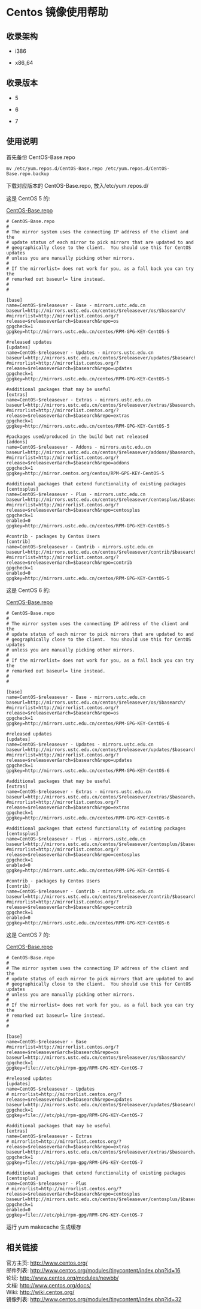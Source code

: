 ---
---

# Centos 镜像使用帮助

## 收录架构

- i386

- x86_64

## 收录版本

- 5

- 6

- 7

## 使用说明

首先备份 CentOS-Base.repo

    mv /etc/yum.repos.d/CentOS-Base.repo /etc/yum.repos.d/CentOS-Base.repo.backup

下载对应版本的 CentOS-Base.repo, 放入/etc/yum.repos.d/

这是 CentOS 5 的:

[CentOS-Base.repo](/wiki/_export/code/mirrors/help/CentOS-Basecc37.repo?codeblock=1 "下载片段")

    # CentOS-Base.repo
    #
    # The mirror system uses the connecting IP address of the client and the
    # update status of each mirror to pick mirrors that are updated to and
    # geographically close to the client.  You should use this for CentOS updates
    # unless you are manually picking other mirrors.
    #
    # If the mirrorlist= does not work for you, as a fall back you can try the
    # remarked out baseurl= line instead.
    #
    #
     
    [base]
    name=CentOS-$releasever - Base - mirrors.ustc.edu.cn
    baseurl=http://mirrors.ustc.edu.cn/centos/$releasever/os/$basearch/
    #mirrorlist=http://mirrorlist.centos.org/?release=$releasever&arch=$basearch&repo=os
    gpgcheck=1
    gpgkey=http://mirrors.ustc.edu.cn/centos/RPM-GPG-KEY-CentOS-5
     
    #released updates
    [updates]
    name=CentOS-$releasever - Updates - mirrors.ustc.edu.cn
    baseurl=http://mirrors.ustc.edu.cn/centos/$releasever/updates/$basearch/
    #mirrorlist=http://mirrorlist.centos.org/?release=$releasever&arch=$basearch&repo=updates
    gpgcheck=1
    gpgkey=http://mirrors.ustc.edu.cn/centos/RPM-GPG-KEY-CentOS-5
     
    #additional packages that may be useful
    [extras]
    name=CentOS-$releasever - Extras - mirrors.ustc.edu.cn
    baseurl=http://mirrors.ustc.edu.cn/centos/$releasever/extras/$basearch/
    #mirrorlist=http://mirrorlist.centos.org/?release=$releasever&arch=$basearch&repo=extras
    gpgcheck=1
    gpgkey=http://mirrors.ustc.edu.cn/centos/RPM-GPG-KEY-CentOS-5
     
    #packages used/produced in the build but not released
    [addons]
    name=CentOS-$releasever - Addons - mirrors.ustc.edu.cn
    baseurl=http://mirrors.ustc.edu.cn/centos/$releasever/addons/$basearch/
    #mirrorlist=http://mirrorlist.centos.org/?release=$releasever&arch=$basearch&repo=addons
    gpgcheck=1
    gpgkey=http://mirror.centos.org/centos/RPM-GPG-KEY-CentOS-5
     
    #additional packages that extend functionality of existing packages
    [centosplus]
    name=CentOS-$releasever - Plus - mirrors.ustc.edu.cn
    baseurl=http://mirrors.ustc.edu.cn/centos/$releasever/centosplus/$basearch/
    #mirrorlist=http://mirrorlist.centos.org/?release=$releasever&arch=$basearch&repo=centosplus
    gpgcheck=1
    enabled=0
    gpgkey=http://mirrors.ustc.edu.cn/centos/RPM-GPG-KEY-CentOS-5
     
    #contrib - packages by Centos Users
    [contrib]
    name=CentOS-$releasever - Contrib - mirrors.ustc.edu.cn
    baseurl=http://mirrors.ustc.edu.cn/centos/$releasever/contrib/$basearch/
    #mirrorlist=http://mirrorlist.centos.org/?release=$releasever&arch=$basearch&repo=contrib
    gpgcheck=1
    enabled=0
    gpgkey=http://mirrors.ustc.edu.cn/centos/RPM-GPG-KEY-CentOS-5

这是 CentOS 6 的:

[CentOS-Base.repo](/wiki/_export/code/mirrors/help/CentOS-Basec273.repo?codeblock=2 "下载片段")

    # CentOS-Base.repo
    #
    # The mirror system uses the connecting IP address of the client and the
    # update status of each mirror to pick mirrors that are updated to and
    # geographically close to the client.  You should use this for CentOS updates
    # unless you are manually picking other mirrors.
    #
    # If the mirrorlist= does not work for you, as a fall back you can try the
    # remarked out baseurl= line instead.
    #
    #
     
    [base]
    name=CentOS-$releasever - Base - mirrors.ustc.edu.cn
    baseurl=http://mirrors.ustc.edu.cn/centos/$releasever/os/$basearch/
    #mirrorlist=http://mirrorlist.centos.org/?release=$releasever&arch=$basearch&repo=os
    gpgcheck=1
    gpgkey=http://mirrors.ustc.edu.cn/centos/RPM-GPG-KEY-CentOS-6
     
    #released updates
    [updates]
    name=CentOS-$releasever - Updates - mirrors.ustc.edu.cn
    baseurl=http://mirrors.ustc.edu.cn/centos/$releasever/updates/$basearch/
    #mirrorlist=http://mirrorlist.centos.org/?release=$releasever&arch=$basearch&repo=updates
    gpgcheck=1
    gpgkey=http://mirrors.ustc.edu.cn/centos/RPM-GPG-KEY-CentOS-6
     
    #additional packages that may be useful
    [extras]
    name=CentOS-$releasever - Extras - mirrors.ustc.edu.cn
    baseurl=http://mirrors.ustc.edu.cn/centos/$releasever/extras/$basearch/
    #mirrorlist=http://mirrorlist.centos.org/?release=$releasever&arch=$basearch&repo=extras
    gpgcheck=1
    gpgkey=http://mirrors.ustc.edu.cn/centos/RPM-GPG-KEY-CentOS-6
     
    #additional packages that extend functionality of existing packages
    [centosplus]
    name=CentOS-$releasever - Plus - mirrors.ustc.edu.cn
    baseurl=http://mirrors.ustc.edu.cn/centos/$releasever/centosplus/$basearch/
    #mirrorlist=http://mirrorlist.centos.org/?release=$releasever&arch=$basearch&repo=centosplus
    gpgcheck=1
    enabled=0
    gpgkey=http://mirrors.ustc.edu.cn/centos/RPM-GPG-KEY-CentOS-6
     
    #contrib - packages by Centos Users
    [contrib]
    name=CentOS-$releasever - Contrib - mirrors.ustc.edu.cn
    baseurl=http://mirrors.ustc.edu.cn/centos/$releasever/contrib/$basearch/
    #mirrorlist=http://mirrorlist.centos.org/?release=$releasever&arch=$basearch&repo=contrib
    gpgcheck=1
    enabled=0
    gpgkey=http://mirrors.ustc.edu.cn/centos/RPM-GPG-KEY-CentOS-6

这是 CentOS 7 的:

[CentOS-Base.repo](/wiki/_export/code/mirrors/help/CentOS-Base4f98.repo?codeblock=3 "下载片段")

    # CentOS-Base.repo
    #
    # The mirror system uses the connecting IP address of the client and the
    # update status of each mirror to pick mirrors that are updated to and
    # geographically close to the client.  You should use this for CentOS updates
    # unless you are manually picking other mirrors.
    #
    # If the mirrorlist= does not work for you, as a fall back you can try the
    # remarked out baseurl= line instead.
    #
    #
     
    [base]
    name=CentOS-$releasever - Base
    #mirrorlist=http://mirrorlist.centos.org/?release=$releasever&arch=$basearch&repo=os
    baseurl=http://mirrors.ustc.edu.cn/centos/$releasever/os/$basearch/
    gpgcheck=1
    gpgkey=file:///etc/pki/rpm-gpg/RPM-GPG-KEY-CentOS-7
     
    #released updates
    [updates]
    name=CentOS-$releasever - Updates
    # mirrorlist=http://mirrorlist.centos.org/?release=$releasever&arch=$basearch&repo=updates
    baseurl=http://mirrors.ustc.edu.cn/centos/$releasever/updates/$basearch/
    gpgcheck=1
    gpgkey=file:///etc/pki/rpm-gpg/RPM-GPG-KEY-CentOS-7
     
    #additional packages that may be useful
    [extras]
    name=CentOS-$releasever - Extras
    # mirrorlist=http://mirrorlist.centos.org/?release=$releasever&arch=$basearch&repo=extras
    baseurl=http://mirrors.ustc.edu.cn/centos/$releasever/extras/$basearch/
    gpgcheck=1
    gpgkey=file:///etc/pki/rpm-gpg/RPM-GPG-KEY-CentOS-7
     
    #additional packages that extend functionality of existing packages
    [centosplus]
    name=CentOS-$releasever - Plus
    # mirrorlist=http://mirrorlist.centos.org/?release=$releasever&arch=$basearch&repo=centosplus
    baseurl=http://mirrors.ustc.edu.cn/centos/$releasever/centosplus/$basearch/
    gpgcheck=1
    enabled=0
    gpgkey=file:///etc/pki/rpm-gpg/RPM-GPG-KEY-CentOS-7

运行 yum makecache 生成缓存

## 相关链接

官方主页: <http://www.centos.org/>  
邮件列表: <http://www.centos.org/modules/tinycontent/index.php?id=16>  
论坛: <http://www.centos.org/modules/newbb/>  
文档: <http://www.centos.org/docs/>  
Wiki: <http://wiki.centos.org/>  
镜像列表: <http://www.centos.org/modules/tinycontent/index.php?id=32>
